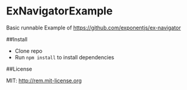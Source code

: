 # ExNavigatorExample

Basic runnable Example of https://github.com/exponentjs/ex-navigator

##Install

* Clone repo
* Run `npm install` to install dependencies

##License

MIT: http://rem.mit-license.org
